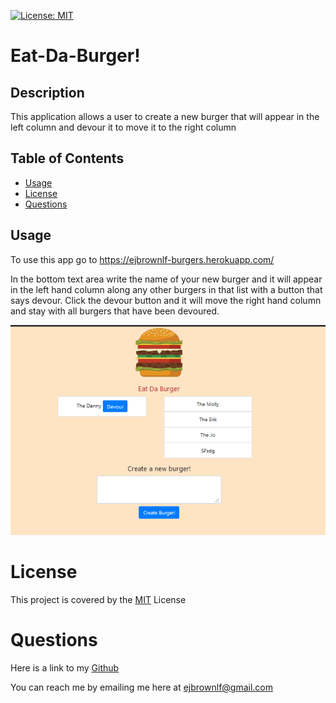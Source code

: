 [![License: MIT](https://img.shields.io/badge/License-MIT-yellow.svg)](https://opensource.org/licenses/MIT)

# Eat-Da-Burger!

## Description 

This application allows a user to create a new burger that will appear in the left column and devour it to move it to the right column

## Table of Contents

* [Usage](#usage)
* [License](#license)
* [Questions](#questions)

## Usage 

To use this app go to https://ejbrownlf-burgers.herokuapp.com/

In the bottom text area write the name of your new burger and it will appear in the left hand column along any other burgers in that list with a button that says devour. Click the devour button and it will move the right hand column and stay with all burgers that have been devoured.

![Start of generated README](./public/images/Screenshot_1.png)


# License

This project is covered by the [MIT](https://opensource.org/licenses/MIT) License

# Questions

Here is a link to my [Github](https://github.com/ejbrownlf)

You can reach me by emailing me here at ejbrownlf@gmail.com



